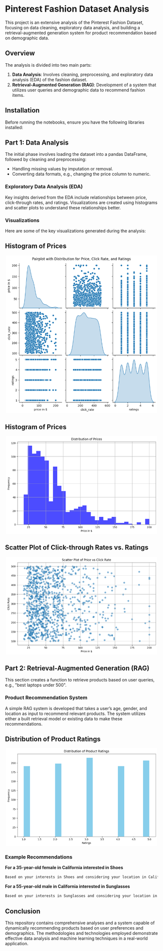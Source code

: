 # Pinterest Fashion Dataset Analysis

This project is an extensive analysis of the Pinterest Fashion Dataset, focusing on data cleaning, exploratory data analysis, and building a retrieval-augmented generation system for product recommendation based on demographic data.

## Overview

The analysis is divided into two main parts:
1. **Data Analysis**: Involves cleaning, preprocessing, and exploratory data analysis (EDA) of the fashion dataset.
2. **Retrieval-Augmented Generation (RAG)**: Development of a system that utilizes user queries and demographic data to recommend fashion items.

## Installation

Before running the notebooks, ensure you have the following libraries installed:

## Part 1: Data Analysis

The initial phase involves loading the dataset into a pandas DataFrame, followed by cleaning and preprocessing:
- Handling missing values by imputation or removal.
- Converting data formats, e.g., changing the price column to numeric.

### Exploratory Data Analysis (EDA)

Key insights derived from the EDA include relationships between price, click-through rates, and ratings. Visualizations are created using histograms and scatter plots to understand these relationships better.

### Visualizations

Here are some of the key visualizations generated during the analysis:

## Histogram of Prices
<p align="center">
  <img src="images/price_and_ratings.png" alt="Pairplot with Distribution for Price and Ratings" width="500px"/>
</p>

## Histogram of Prices
<p align="center">
  <img src="images/path_to_histogram.png" alt="Histogram of Prices" width="500px"/>
</p>

## Scatter Plot of Click-through Rates vs. Ratings
<p align="center">
  <img src="images/path_to_scatter_plot.png" alt="Scatter Plot CTR vs Ratings" width="500px"/>
</p>

## Part 2: Retrieval-Augmented Generation (RAG)

This section creates a function to retrieve products based on user queries, e.g., "best laptops under 500".

### Product Recommendation System

A simple RAG system is developed that takes a user’s age, gender, and location as input to recommend relevant products. The system utilizes either a built retrieval model or existing data to make these recommendations.

## Distribution of Product Ratings
<p align="center">
  <img src="images/distribution_product_rating.png" alt="Distribution of Product Ratings" width="500px"/>
</p>

### Example Recommendations

**For a 35-year-old female in California interested in Shoes**
```bash
Based on your interests in Shoes and considering your location in California, we recommend Converse because it has a high rating of 5 stars and is priced at just $49.50, fitting well within your budget.
```
**For a 55-year-old male in California interested in Sunglasses**
```bash
Based on your interests in Sunglasses and considering your location in California, we recommend Burberry because it has a high rating of 5 stars and is priced at just $87.50, fitting well within your budget.
```

## Conclusion

This repository contains comprehensive analyses and a system capable of dynamically recommending products based on user preferences and demographics. The methodologies and technologies employed demonstrate effective data analysis and machine learning techniques in a real-world application.

